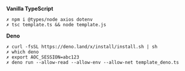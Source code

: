 __Vanilla TypeScript__
```
✗ npm i @types/node axios dotenv
✗ tsc template.ts && node template.js
```
__Deno__
```
✗ curl -fsSL https://deno.land/x/install/install.sh | sh
✗ which deno
✗ export AOC_SESSION=abc123
✗ deno run --allow-read --allow-env --allow-net template_deno.ts
```
